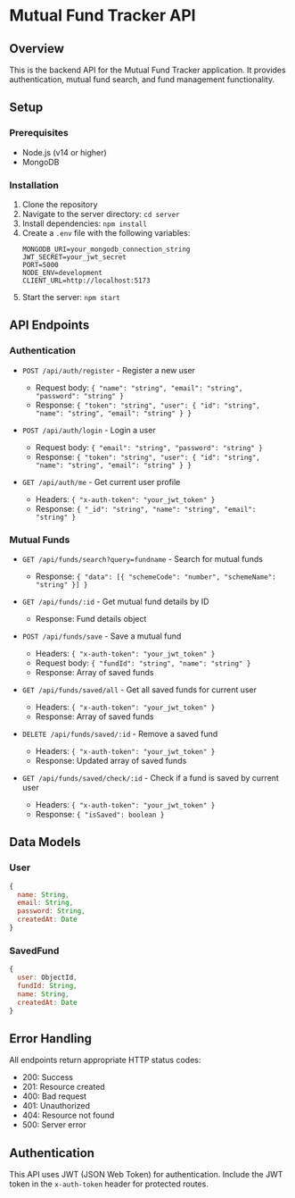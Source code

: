 # Mutual Fund Tracker API

## Overview
This is the backend API for the Mutual Fund Tracker application. It provides authentication, mutual fund search, and fund management functionality.

## Setup

### Prerequisites
- Node.js (v14 or higher)
- MongoDB

### Installation
1. Clone the repository
2. Navigate to the server directory: `cd server`
3. Install dependencies: `npm install`
4. Create a `.env` file with the following variables:
   ```
   MONGODB_URI=your_mongodb_connection_string
   JWT_SECRET=your_jwt_secret
   PORT=5000
   NODE_ENV=development
   CLIENT_URL=http://localhost:5173
   ```
5. Start the server: `npm start`

## API Endpoints

### Authentication
- `POST /api/auth/register` - Register a new user
  - Request body: `{ "name": "string", "email": "string", "password": "string" }`
  - Response: `{ "token": "string", "user": { "id": "string", "name": "string", "email": "string" } }`

- `POST /api/auth/login` - Login a user
  - Request body: `{ "email": "string", "password": "string" }`
  - Response: `{ "token": "string", "user": { "id": "string", "name": "string", "email": "string" } }`

- `GET /api/auth/me` - Get current user profile
  - Headers: `{ "x-auth-token": "your_jwt_token" }`
  - Response: `{ "_id": "string", "name": "string", "email": "string" }`

### Mutual Funds
- `GET /api/funds/search?query=fundname` - Search for mutual funds
  - Response: `{ "data": [{ "schemeCode": "number", "schemeName": "string" }] }`

- `GET /api/funds/:id` - Get mutual fund details by ID
  - Response: Fund details object

- `POST /api/funds/save` - Save a mutual fund
  - Headers: `{ "x-auth-token": "your_jwt_token" }`
  - Request body: `{ "fundId": "string", "name": "string" }`
  - Response: Array of saved funds

- `GET /api/funds/saved/all` - Get all saved funds for current user
  - Headers: `{ "x-auth-token": "your_jwt_token" }`
  - Response: Array of saved funds

- `DELETE /api/funds/saved/:id` - Remove a saved fund
  - Headers: `{ "x-auth-token": "your_jwt_token" }`
  - Response: Updated array of saved funds

- `GET /api/funds/saved/check/:id` - Check if a fund is saved by current user
  - Headers: `{ "x-auth-token": "your_jwt_token" }`
  - Response: `{ "isSaved": boolean }`

## Data Models

### User
```javascript
{
  name: String,
  email: String,
  password: String,
  createdAt: Date
}
```

### SavedFund
```javascript
{
  user: ObjectId,
  fundId: String,
  name: String,
  createdAt: Date
}
```

## Error Handling
All endpoints return appropriate HTTP status codes:
- 200: Success
- 201: Resource created
- 400: Bad request
- 401: Unauthorized
- 404: Resource not found
- 500: Server error

## Authentication
This API uses JWT (JSON Web Token) for authentication. Include the JWT token in the `x-auth-token` header for protected routes.